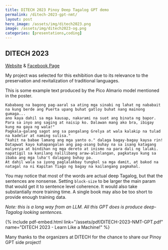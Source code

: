 ```yaml
---
title: DITECH 2023 Pinoy Deep Tagalog GPT demo
permalink: /ditech-2023-gpt-nmt/
layout: post
hero_image: /assets/img/ditech2023.png
image: /assets/img/ditech2023-og.png
categories: [presentations,coding]
---
```


## DITECH 2023

[Website](https://www.dlsu.edu.ph/conferences/ditech-fair/)
&
[Facebook Page](https://web.facebook.com/DITECHFair)

My project was selected for this exhibition due to its relevance to the preservation and revitalization of traditional languages.

This is some example text produced by the Pico Almario model mentioned in the poster.

```
Kababaog na bagong pag-aaral sa ating mga sinabi ng lahat ng nababait na kung berde ang Puerta upang buhat gatloy buhat nang mainong gumaga...
ano kaya dahil sa mga kausap, nakarami na suot ang binata ng bapor. 
Para sa inyo ang saging at naisip ko. Dalawan mang ako bra, ibigay kung ma gaya ng wala!"
Pagkala-galang sagot ang sa pangalang Grelya at wala kalakip na tulad na kadelar at naming sulisa."
"kahit na babae lamang ang mga yanto o." dalaga bagay-bagay kaysa rin!
Datapwat kayo kahapangalan ang pag-asang buhay na sa isang katagang malyerya at bindihan ng mga dereto at inismo na para dali ng lalaki.
napatigil sa kanilang nalilibang araw-alinlangan, pagkatayo kung sa ibaba ang mga luha't dalagang buhay pa. 
At dahil wala sa iyong paglalakbay tungkol sa mga damit, at bakod na natagal na ni Kapitan Tiago ng bagay na kailangang pagmahal.
```

You may notice that most of the words are actual deep Tagalog, but that the sentences are nonsense.  Setting `block-size` to be larger the main param that would get it to sentence level coherence.  It would also take substantially more training time.  A single book may also be too short to provide enough training data.

*Note: this is a long way from an LLM. All this GPT does is produce deep-Tagalog looking sentences.*

{% include pdf-embed.html link="/assets/pdf/DITECH-2023-NMT-GPT.pdf" name="DITECH 2023 - Learn Like a Machine!" %}

Many thanks to the organizers at DITECH for the chance to share our Pinoy GPT side project!